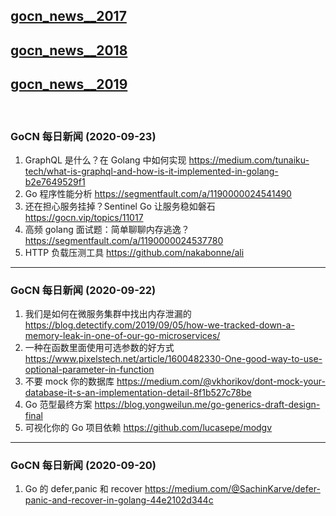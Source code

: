 ## [gocn_news__2017](https://github.com/lubanproj/go_read/blob/master/GoCN_news_2017.md)

## [gocn_news__2018](https://github.com/lubanproj/go_read/blob/master/GoCN_news_2018.md)

## [gocn_news__2019](https://github.com/lubanproj/go_read/blob/master/GoCN_news_2019.md)

<br><h3><p>GoCN 每日新闻 (2020-09-23)</p></h3><ol>
<li>GraphQL 是什么？在 Golang 中如何实现 <a href="https://medium.com/tunaiku-tech/what-is-graphql-and-how-is-it-implemented-in-golang-b2e7649529f1" rel="nofollow" target="_blank">https://medium.com/tunaiku-tech/what-is-graphql-and-how-is-it-implemented-in-golang-b2e7649529f1</a>
</li>
<li>Go 程序性能分析 <a href="https://segmentfault.com/a/1190000024541490" rel="nofollow" target="_blank">https://segmentfault.com/a/1190000024541490</a>
</li>
<li>还在担心服务挂掉？Sentinel Go 让服务稳如磐石 <a href="https://gocn.vip/topics/11017" rel="nofollow" target="_blank">https://gocn.vip/topics/11017</a>
</li>
<li>高频 golang 面试题：简单聊聊内存逃逸？<a href="https://segmentfault.com/a/1190000024537780" rel="nofollow" target="_blank">https://segmentfault.com/a/1190000024537780</a>
</li>
<li>HTTP 负载压测工具 <a href="https://github.com/nakabonne/ali" rel="nofollow" target="_blank">https://github.com/nakabonne/ali</a>
</li>
</ol><hr><h3><p>GoCN 每日新闻 (2020-09-22)</p></h3><ol>
<li>我们是如何在微服务集群中找出内存泄漏的 <a href="https://blog.detectify.com/2019/09/05/how-we-tracked-down-a-memory-leak-in-one-of-our-go-microservices/" rel="nofollow" target="_blank">https://blog.detectify.com/2019/09/05/how-we-tracked-down-a-memory-leak-in-one-of-our-go-microservices/</a>
</li>
<li>一种在函数里面使用可选参数的好方式 <a href="https://www.pixelstech.net/article/1600482330-One-good-way-to-use-optional-parameter-in-function" rel="nofollow" target="_blank">https://www.pixelstech.net/article/1600482330-One-good-way-to-use-optional-parameter-in-function</a>
</li>
<li>不要 mock 你的数据库 <a href="https://medium.com/@vkhorikov/dont-mock-your-database-it-s-an-implementation-detail-8f1b527c78be" rel="nofollow" target="_blank">https://medium.com/@vkhorikov/dont-mock-your-database-it-s-an-implementation-detail-8f1b527c78be</a>
</li>
<li>Go 范型最终方案 <a href="https://blog.yongweilun.me/go-generics-draft-design-final" rel="nofollow" target="_blank">https://blog.yongweilun.me/go-generics-draft-design-final</a>
</li>
<li>可视化你的 Go 项目依赖 <a href="https://github.com/lucasepe/modgv" rel="nofollow" target="_blank">https://github.com/lucasepe/modgv</a>
</li>
</ol><hr><h3><p>GoCN 每日新闻 (2020-09-20)</p></h3><ol>
<li>Go 的 defer,panic 和 recover <a href="https://medium.com/@SachinKarve/defer-panic-and-recover-in-golang-44e2102d344c" rel="nofollow" target="_blank">https://medium.com/@SachinKarve/defer-panic-and-recover-in-golang-44e2102d344c</a>